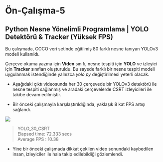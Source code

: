 # Ön-Çalışma-5
## Python Nesne Yönelimli Programlama | YOLO Detektörü & Tracker (Yüksek FPS)   

Bu çalışmada, COCO veri setinde eğitilmiş 80 farklı nesne tanıyan YOLOv3 modeli kullanıldı. 

Çerçeve okuma yazma için **Video** sınıfı, nesne tespiti için **YOLO** ve izleyici için **Tracker** sınıfları oluşturuldu. Bu sayede farklı bir nesne tespiti modeli uygulanmak istendiğinde yalnızca _yolo.py_ değiştirilmesi yeterli olacak.

- Aşağıdaki çıktı videosunda her 30 çerçevede bir YOLOv3 detektörü ile nesne tespiti sağlanmış ve aradaki çerçevelerde CSRT izleyicileri ile takibe devam edilmiştir.

- Bir önceki çalışmayla karşılaştırıldığında, yaklaşık 8 kat FPS artışı sağlandı.  

[![](http://img.youtube.com/vi/THE7GwAWriU/0.jpg)](http://www.youtube.com/watch?v=THE7GwAWriU "YOLO")

>YOLO_30_CSRT <br>
>Elapsed time: 72.333 secs <br>
>Average FPS : 10.38 <br>

- Yine bir önceki çalışmada dikkat çekilen video sonundaki kaybedilen insan, izleyiciler ile hala takip edilebildiği gözlemlendi.
